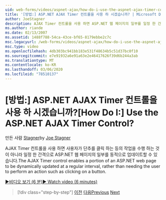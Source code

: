 ```yaml
---
uid: web-forms/videos/aspnet-ajax/how-do-i-use-the-aspnet-ajax-timer-control
title: '[방법:] ASP.NET AJAX Timer 컨트롤을 사용 하 시겠습니까? | Microsoft Docs'
author: JoeStagner
description: AJAX Timer 컨트롤을 사용 하면 ASP.NET 웹 페이지의 일부를 일정 한 간격으로 동적으로 업데이트할 수 있습니다.
ms.author: riande
ms.date: 02/13/2007
ms.assetid: 1488f788-54ca-43ce-bf65-8179ebbe2c7c
msc.legacyurl: /web-forms/videos/aspnet-ajax/how-do-i-use-the-aspnet-ajax-timer-control
msc.type: video
ms.openlocfilehash: 4db303bc941bb183e531f48634b5c51d37bc0f10
ms.sourcegitcommit: e7e91932a6e91a63e2e46417626f39d6b244a3ab
ms.translationtype: MT
ms.contentlocale: ko-KR
ms.lasthandoff: 03/06/2020
ms.locfileid: "78510137"
---
```

# <a name="how-do-i-use-the-aspnet-ajax-timer-control"></a><span data-ttu-id="6bfcd-104">[방법:] ASP.NET AJAX Timer 컨트롤을 사용 하 시겠습니까?</span><span class="sxs-lookup"><span data-stu-id="6bfcd-104">[How Do I:] Use the ASP.NET AJAX Timer Control?</span></span>

<span data-ttu-id="6bfcd-105">만든 사람 [Stagner](https://github.com/JoeStagner)</span><span class="sxs-lookup"><span data-stu-id="6bfcd-105">by [Joe Stagner](https://github.com/JoeStagner)</span></span>

<span data-ttu-id="6bfcd-106">AJAX Timer 컨트롤을 사용 하면 사용자가 단추를 클릭 하는 등의 작업을 수행 하는 것이 아니라 일정 한 간격으로 ASP.NET 웹 페이지의 일부를 동적으로 업데이트할 수 있습니다.</span><span class="sxs-lookup"><span data-stu-id="6bfcd-106">The AJAX Timer control enables a portion of an ASP.NET web page to be dynamically updated at a regular interval, rather than needing the user to perform an action such as clicking on a button.</span></span>

[<span data-ttu-id="6bfcd-107">&#9654;비디오 보기 (6 분)</span><span class="sxs-lookup"><span data-stu-id="6bfcd-107">&#9654; Watch video (6 minutes)</span></span>](https://channel9.msdn.com/Blogs/ASP-NET-Site-Videos/how-do-i-use-the-aspnet-ajax-timer-control)

> [!div class="step-by-step"]
> <span data-ttu-id="6bfcd-108">[이전](how-do-i-use-the-aspnet-ajax-roundedcorners-extender.md)
> [다음](how-do-i-implement-the-predictive-fetch-pattern-for-ajax.md)</span><span class="sxs-lookup"><span data-stu-id="6bfcd-108">[Previous](how-do-i-use-the-aspnet-ajax-roundedcorners-extender.md)
[Next](how-do-i-implement-the-predictive-fetch-pattern-for-ajax.md)</span></span>
